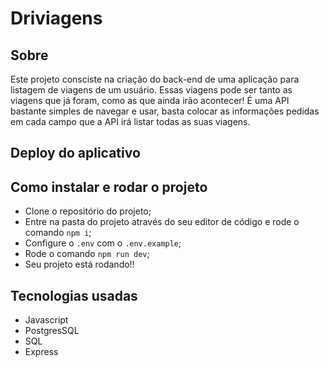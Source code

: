 # Driviagens

## Sobre

Este projeto consciste na criação do back-end de uma aplicação para listagem de viagens de um usuário. Essas viagens pode ser tanto as viagens que já foram, como as que ainda irão acontecer! É uma API bastante simples de navegar e usar, basta colocar as informações pedidas em cada campo que a API irá listar todas as suas viagens.

## Deploy do aplicativo


## Como instalar e rodar o projeto 

- Clone o repositório do projeto;
- Entre na pasta do projeto através do seu editor de código e rode o comando `npm i`;
- Configure o `.env` com o `.env.example`;
- Rode o comando `npm run dev`;
- Seu projeto está rodando!!

## Tecnologias usadas

- Javascript
- PostgresSQL
- SQL
- Express